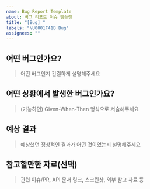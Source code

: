```yaml
---
name: Bug Report Template
about: 버그 리포트 이슈 템플릿
title: "[Bug] "
labels: "\U0001F41B Bug"
assignees: ""
---
```


## 어떤 버그인가요?

> 어떤 버그인지 간결하게 설명해주세요

## 어떤 상황에서 발생한 버그인가요?

> (가능하면) Given-When-Then 형식으로 서술해주세요

## 예상 결과

> 예상했던 정상적인 결과가 어떤 것이었는지 설명해주세요

## 참고할만한 자료(선택)

> 관련 이슈/PR, API 문서 링크, 스크린샷, 외부 참고 자료 등
